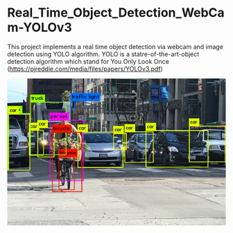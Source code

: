 # Real_Time_Object_Detection_WebCam-YOLOv3
This project implements a real time object detection via webcam and image detection using YOLO algorithm. YOLO is a statre-of-the-art-object detection algorithm which stand for You Only Look Once (https://pjreddie.com/media/files/papers/YOLOv3.pdf)

![YOLO_image](yolo_image.png)
